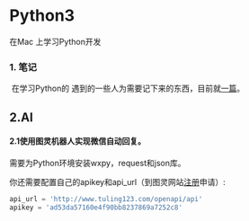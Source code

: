 # Python3
在Mac 上学习Python开发

### 1. 笔记

​	在学习Python的 遇到的一些人为需要记下来的东西，目前就[一篇](https://github.com/buyDream/Python3/blob/master/%E7%AC%94%E8%AE%B0/%E8%99%9A%E6%8B%9F%E7%8E%AF%E5%A2%83.md)。

## 2.AI

#### 2.1使用图灵机器人实现微信自动回复。

需要为Python环境安装wxpy，request和json库。

你还需要配置自己的apikey和api_url（到图灵网站[注册](http://www.tuling123.com/register/index.jhtml)申请）:

~~~Python
api_url = 'http://www.tuling123.com/openapi/api'
apikey = 'ad53da57160e4f90bb8237869a7252c8'
~~~



